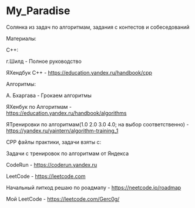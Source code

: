 # My_Paradise
Солянка из задач по алгоритмам, задания с контестов и собеседований




Материалы:

C++:

г.Шилд - Полное руководство

ЯХендбук C++ - https://education.yandex.ru/handbook/cpp

Алгоритмы:

А. Бхаргава - Грокаем алгоритмы

ЯХенбук по Алгоритмам - https://education.yandex.ru/handbook/algorithms

ЯТренировки по алгоритмам(1.0 2.0 3.0 4.0; на выбор соответственно) - https://yandex.ru/yaintern/algorithm-training_1

CPP файлы практики, задачи взяты с:

Задачи с тренировок по алгоритмам от Яндекса

CodeRun - https://coderun.yandex.ru

LeetCode - https://leetcode.com

Начальный литкод решаю по роадмапу - https://neetcode.io/roadmap

Мой LeetCode - https://leetcode.com/Gerc0g/
